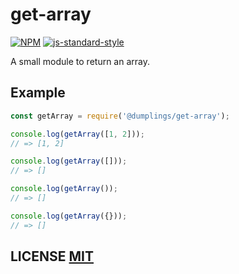 # get-array
[![NPM](https://img.shields.io/npm/v/@dumplings/get-array.svg)](https://www.npmjs.org/package/@dumplings/get-array)
[![js-standard-style](https://cdn.rawgit.com/feross/standard/master/badge.svg)](https://github.com/feross/standard)

A small module to return an array.

## Example

```javascript
const getArray = require('@dumplings/get-array');

console.log(getArray([1, 2]));
// => [1, 2]

console.log(getArray([]));
// => []

console.log(getArray());
// => []

console.log(getArray({}));
// => []
```

## LICENSE [MIT](LICENSE)
